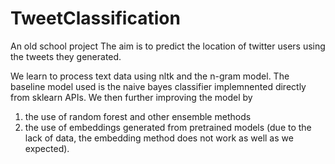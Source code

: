 # TweetClassification
An old school project
The aim is to predict the location of twitter users using the tweets they generated. 

We learn to process text data using nltk and the n-gram model.
The baseline model used is the naive bayes classifier implemnented directly from sklearn APIs.
We then further improving the model by 
1) the use of random forest and other ensemble methods 
2) the use of embeddings generated from pretrained models (due to the lack of data, the embedding method does not work as well as we expected).
